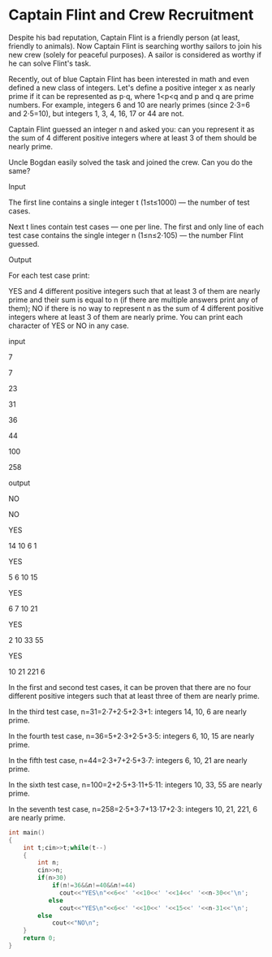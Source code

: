 # Captain Flint and Crew Recruitment

Despite his bad reputation, Captain Flint is a friendly person (at least, friendly to animals). Now Captain Flint is searching worthy sailors to join his new crew (solely for peaceful purposes). A sailor is considered as worthy if he can solve Flint's task.

Recently, out of blue Captain Flint has been interested in math and even defined a new class of integers. Let's define a positive integer x as nearly prime if it can be represented as p⋅q, where 1<p<q and p and q are prime numbers. For example, integers 6 and 10 are nearly primes (since 2⋅3=6 and 2⋅5=10), but integers 1, 3, 4, 16, 17 or 44 are not.

Captain Flint guessed an integer n and asked you: can you represent it as the sum of 4 different positive integers where at least 3 of them should be nearly prime.

Uncle Bogdan easily solved the task and joined the crew. Can you do the same?

Input

The first line contains a single integer t (1≤t≤1000) — the number of test cases.

Next t lines contain test cases — one per line. The first and only line of each test case contains the single integer n (1≤n≤2⋅105) — the number Flint guessed.

Output

For each test case print:

YES and 4 different positive integers such that at least 3 of them are nearly prime and their sum is equal to n (if there are multiple answers print any of them);
NO if there is no way to represent n as the sum of 4 different positive integers where at least 3 of them are nearly prime.
You can print each character of YES or NO in any case.

input

7

7

23

31

36

44

100

258

output

NO

NO

YES

14 10 6 1

YES

5 6 10 15

YES

6 7 10 21

YES

2 10 33 55

YES

10 21 221 6


In the first and second test cases, it can be proven that there are no four different positive integers such that at least three of them are nearly prime.

In the third test case, n=31=2⋅7+2⋅5+2⋅3+1: integers 14, 10, 6 are nearly prime.

In the fourth test case, n=36=5+2⋅3+2⋅5+3⋅5: integers 6, 10, 15 are nearly prime.

In the fifth test case, n=44=2⋅3+7+2⋅5+3⋅7: integers 6, 10, 21 are nearly prime.

In the sixth test case, n=100=2+2⋅5+3⋅11+5⋅11: integers 10, 33, 55 are nearly prime.

In the seventh test case, n=258=2⋅5+3⋅7+13⋅17+2⋅3: integers 10, 21, 221, 6 are nearly prime.

```cpp
int main()
{
    int t;cin>>t;while(t--)
    {
        int n;
        cin>>n;
        if(n>30)
            if(n!=36&&n!=40&&n!=44)
              cout<<"YES\n"<<6<<' '<<10<<' '<<14<<' '<<n-30<<'\n';
           else
              cout<<"YES\n"<<6<<' '<<10<<' '<<15<<' '<<n-31<<'\n';
        else
            cout<<"NO\n";
    }
    return 0;
}
```
